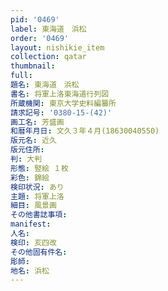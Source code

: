 ```yaml
---
pid: '0469'
label: 東海道　浜松
order: '0469'
layout: nishikie_item
collection: qatar
thumbnail: 
full: 
題名: 東海道　浜松
書名: 将軍上洛東海道行列図
所蔵機関: 東京大学史料編纂所
請求記号: '0380-15-(42)'
画工名: 芳盛画
和暦年月日: 文久３年４月(18630040550)
版元名: 近久
版元住所: 
判: 大判
形態: 竪絵 １枚
彩色: 錦絵
検印状況: あり
主題: 将軍上洛
細目: 風景画
その他書誌事項: 
manifest: 
人名: 
検印: 亥四改
その他固有件名: 
彫師: 
地名: 浜松
---
```

